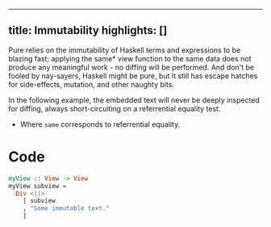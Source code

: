 ----------------
title: Immutability
highlights: []
----------------

Pure relies on the immutability of Haskell terms and expressions to be blazing fast; applying the same* view function to the same data does not produce any meaningful work - no diffing will be performed. And don't be fooled by nay-sayers, Haskell might be pure, but it still has escape hatches for side-effects, mutation, and other naughty bits.

In the following example, the embedded text will never be deeply inspected for diffing, always short-circuiting on a referrential equality test.

* Where `same` corresponds to referrential equality.

# Code

```haskell
myView :: View -> View
myView subview = 
  Div <||> 
    [ subview
    , "Some immutable text."
    ]
```
